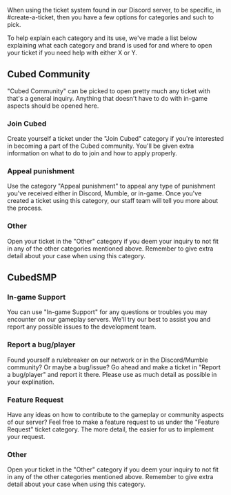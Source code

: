 When using the ticket system found in our Discord server, to be specific, in #create-a-ticket, then you have a few options for categories and such to pick.

To help explain each category and its use, we've made a list below explaining what each category and brand is used for and where to open your ticket if you need help with either X or Y.
## Cubed Community
"Cubed Community" can be picked to open pretty much any ticket with that's a general inquiry. Anything that doesn't have to do with in-game aspects should be opened here.
### Join Cubed
Create yourself a ticket under the "Join Cubed" category if you're interested in becoming a part of the Cubed community. You'll be given extra information on what to do to join and how to apply properly.
### Appeal punishment
Use the category "Appeal punishment" to appeal any type of punishment you've received either in Discord, Mumble, or in-game. Once you've created a ticket using this category, our staff team will tell you more about the process.
### Other
Open your ticket in the "Other" category if you deem your inquiry to not fit in any of the other categories mentioned above. Remember to give extra detail about your case when using this category.
## CubedSMP
### In-game Support
You can use "In-game Support" for any questions or troubles you may encounter on our gameplay servers. We'll try our best to assist you and report any possible issues to the development team.
### Report a bug/player
Found yourself a rulebreaker on our network or in the Discord/Mumble community? Or maybe a bug/issue? Go ahead and make a ticket in "Report a bug/player" and report it there. Please use as much detail as possible in your explination.
### Feature Request
Have any ideas on how to contribute to the gameplay or community aspects of our server? Feel free to make a feature request to us under the "Feature Request" ticket category. The more detail, the easier for us to implement your request.
### Other
Open your ticket in the "Other" category if you deem your inquiry to not fit in any of the other categories mentioned above. Remember to give extra detail about your case when using this category.